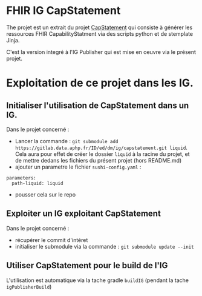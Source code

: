 # FHIR IG CapStatement

The projet est un extrait du projet [CapStatement](https://github.com/caspears/CapStatement) qui consiste à générer les ressources FHIR CapabilityStatment via des scripts python et de stemplate Jinja. 

C'est la version integré à l'IG Publisher qui est mise en oeuvre via le présent projet. 

# Exploitation de ce projet dans les IG. 

## Initialiser l'utilisation de CapStatement dans un IG. 

Dans le projet concerné : 
- Lancer la commande : `git submodule add https://gitlab.data.aphp.fr/ID/ed/dm/ig/capstatement.git liquid`. Cela aura pour effet de créer le dossier `liquid` à la racine du projet, et de mettre dedans les fichiers du présent projet (hors README.md)
- ajouter un parametre le fichier `sushi-config.yaml` :
```
parameters:
  path-liquid: liquid
```
- pousser cela sur le repo

## Exploiter un IG exploitant CapStatement

Dans le projet concerné : 
- récupérer le commit d'intéret
- initialiser le submodule via la commande : `git submodule update --init`

## Utiliser CapStatement pour le build de l'IG

L'utilisation est automatique via la tache gradle `buildIG` (pendant la tache `igPublisherBuild`)

